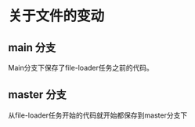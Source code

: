 # 关于文件的变动

## main 分支
Main分支下保存了file-loader任务之前的代码。

## master 分支 
从file-loader任务开始的代码就开始都保存到master分支下
